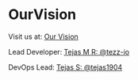 # OurVision

Visit us at: [Our Vision](https://ourvision-tezz.github.io)

Lead Developer: [Tejas M R: @tezz-io](https://github.com/tezz-io)

DevOps Lead: [Tejas S: @tejas1904](https://github.com/tejas1904)
